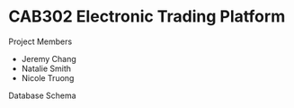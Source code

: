 # CAB302 Electronic Trading Platform

Project Members
* Jeremy Chang
* Natalie Smith
* Nicole Truong

Database Schema